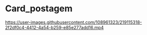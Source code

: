# Card_postagem

https://user-images.githubusercontent.com/108961323/219115318-2f2df0c4-4412-4a54-b259-e85e277add16.mp4

